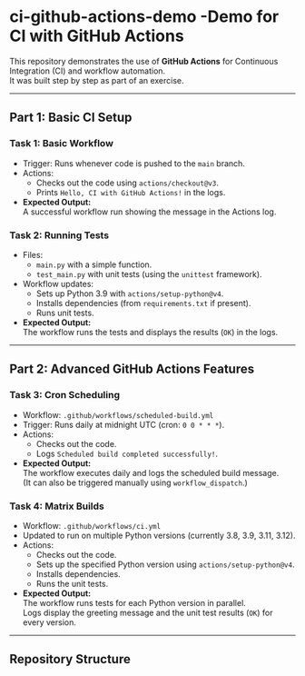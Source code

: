 
# ci-github-actions-demo -Demo for CI with GitHub Actions

This repository demonstrates the use of **GitHub Actions** for Continuous Integration (CI) and workflow automation.  
It was built step by step as part of an exercise.

---

## Part 1: Basic CI Setup

### Task 1: Basic Workflow
- Trigger: Runs whenever code is pushed to the `main` branch.
- Actions:
  - Checks out the code using `actions/checkout@v3`.
  - Prints `Hello, CI with GitHub Actions!` in the logs.
- **Expected Output:**  
  A successful workflow run showing the message in the Actions log.

### Task 2: Running Tests
- Files:
  - `main.py` with a simple function.
  - `test_main.py` with unit tests (using the `unittest` framework).
- Workflow updates:
  - Sets up Python 3.9 with `actions/setup-python@v4`.
  - Installs dependencies (from `requirements.txt` if present).
  - Runs unit tests.
- **Expected Output:**  
  The workflow runs the tests and displays the results (`OK`) in the logs.

---

## Part 2: Advanced GitHub Actions Features

### Task 3: Cron Scheduling
- Workflow: `.github/workflows/scheduled-build.yml`
- Trigger: Runs daily at midnight UTC (cron: `0 0 * * *`).
- Actions:
  - Checks out the code.
  - Logs `Scheduled build completed successfully!`.
- **Expected Output:**  
  The workflow executes daily and logs the scheduled build message.  
  (It can also be triggered manually using `workflow_dispatch`.)

### Task 4: Matrix Builds
- Workflow: `.github/workflows/ci.yml`
- Updated to run on multiple Python versions (currently 3.8, 3.9, 3.11, 3.12).
- Actions:
  - Checks out the code.
  - Sets up the specified Python version using `actions/setup-python@v4`.
  - Installs dependencies.
  - Runs the unit tests.
- **Expected Output:**  
  The workflow runs tests for each Python version in parallel.  
  Logs display the greeting message and the unit test results (`OK`) for every version.

---

## Repository Structure

